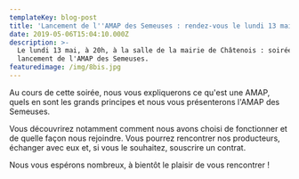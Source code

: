 ```yaml
---
templateKey: blog-post
title: 'Lancement de l''AMAP des Semeuses : rendez-vous le lundi 13 mai ! '
date: 2019-05-06T15:04:10.000Z
description: >-
  Le lundi 13 mai, à 20h, à la salle de la mairie de Châtenois : soirée de
  lancement de l'AMAP des Semeuses.
featuredimage: /img/8bis.jpg
---
```

 Au cours de cette soirée, nous vous expliquerons ce qu'est une AMAP, quels en sont les grands principes et nous vous présenterons l'AMAP des Semeuses. 

Vous découvrirez notamment comment nous avons choisi de fonctionner et de quelle façon nous rejoindre. Vous pourrez rencontrer nos producteurs, échanger avec eux et, si vous le souhaitez, souscrire un contrat. 

Nous vous espérons nombreux, à bientôt le plaisir de vous rencontrer !
